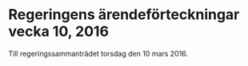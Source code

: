 # Regeringens ärendeförteckningar vecka 10, 2016

Till regeringssammanträdet torsdag den 10 mars 2016\.
